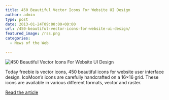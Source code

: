 ```yaml
---
title: 450 Beautiful Vector Icons For Website UI Design
author: admin
type: post
date: 2013-01-24T09:00:00+00:00
url: /450-beautiful-vector-icons-for-website-ui-design/
featured_image: /rss.png
categories:
  - News of the Web

---
```

<img src="https://i0.wp.com/graphicdesignjunction.com/images/rss.png?w=700" alt="450 Beautiful Vector Icons For Website UI Design" data-recalc-dims="1" />

Today freebie is vector icons, 450 beautiful icons for website user interface design. IcoMoon’s icons are carefully handcrafted on a 16×16 grid. These icons are available in various different formats, vector and raster.

<a href="http://graphicdesignjunction.com/2013/01/vector-icons-for-website-ui-design/" title="450 Beautiful Vector Icons For Website UI Design" target="_blank">Read the article</a>